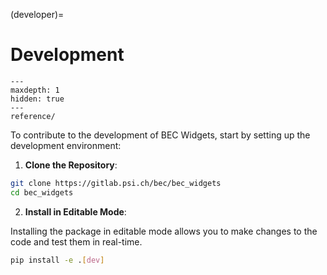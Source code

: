 (developer)=
# Development

```{toctree}
---
maxdepth: 1
hidden: true
---
reference/
```

To contribute to the development of BEC Widgets, start by setting up the development environment:

1. **Clone the Repository**: 
```bash
git clone https://gitlab.psi.ch/bec/bec_widgets
cd bec_widgets
```
2. **Install in Editable Mode**:

Installing the package in editable mode allows you to make changes to the code and test them in real-time.
```bash
pip install -e .[dev]
```


